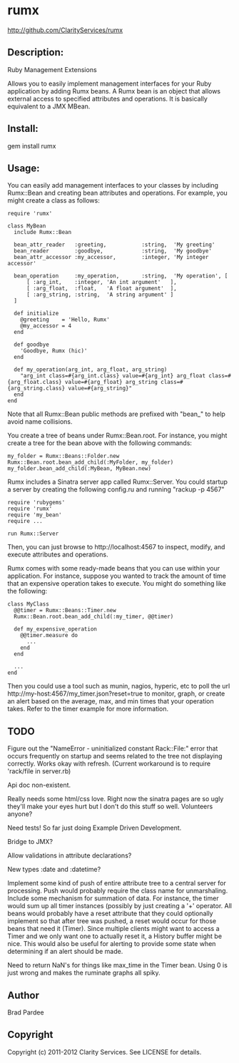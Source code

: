 # rumx

http://github.com/ClarityServices/rumx

## Description:

Ruby Management Extensions

Allows you to easily implement management interfaces for your Ruby application by adding
Rumx beans.  A Rumx bean is an object that allows external access to specified attributes
and operations.  It is basically equivalent to a JMX MBean.

## Install:

  gem install rumx

## Usage:

You can easily add management interfaces to your classes by including Rumx::Bean and creating
bean attributes and operations.  For example, you might create a class as follows:

    require 'rumx'

    class MyBean
      include Rumx::Bean

      bean_attr_reader   :greeting,           :string,  'My greeting'
      bean_reader        :goodbye,            :string,  'My goodbye'
      bean_attr_accessor :my_accessor,        :integer, 'My integer accessor'

      bean_operation     :my_operation,       :string,  'My operation', [
          [ :arg_int,    :integer, 'An int argument'   ],
          [ :arg_float,  :float,   'A float argument'  ],
          [ :arg_string, :string,  'A string argument' ]
      ]

      def initialize
        @greeting    = 'Hello, Rumx'
        @my_accessor = 4
      end

      def goodbye
        'Goodbye, Rumx (hic)'
      end

      def my_operation(arg_int, arg_float, arg_string)
        "arg_int class=#{arg_int.class} value=#{arg_int} arg_float class=#{arg_float.class} value=#{arg_float} arg_string class=#{arg_string.class} value=#{arg_string}"
      end
    end

Note that all Rumx::Bean public methods are prefixed with "bean_" to help avoid name collisions.

You create a tree of beans under Rumx::Bean.root.  For instance, you might create a tree for the bean above with the following commands:

    my_folder = Rumx::Beans::Folder.new
    Rumx::Bean.root.bean_add_child(:MyFolder, my_folder)
    my_folder.bean_add_child(:MyBean, MyBean.new)

Rumx includes a Sinatra server app called Rumx::Server.  You could startup a server by creating the following config.ru and running "rackup -p 4567"

    require 'rubygems'
    require 'rumx'
    require 'my_bean'
    require ...

    run Rumx::Server

Then, you can just browse to http://localhost:4567 to inspect, modify, and execute attributes and operations.

Rumx comes with some ready-made beans that you can use within your application.  For instance, suppose you wanted to track the
amount of time that an expensive operation takes to execute.  You might do something like the following:

    class MyClass
      @@timer = Rumx::Beans::Timer.new
      Rumx::Bean.root.bean_add_child(:my_timer, @@timer)

      def my_expensive_operation
        @@timer.measure do
          ...
        end
      end

      ...
    end

Then you could use a tool such as munin, nagios, hyperic, etc to poll the url http://my-host:4567/my_timer.json?reset=true
to monitor, graph, or create an alert based on the average, max, and min times that your operation takes.
Refer to the timer example for more information.

## TODO

Figure out the "NameError - uninitialized constant Rack::File:" error that occurs frequently on startup and seems related
to the tree not displaying correctly.  Works okay with refresh.  (Current workaround is to require 'rack/file in server.rb)

Api doc non-existent.

Really needs some html/css love.  Right now the sinatra pages are so ugly they'll make your eyes hurt but I don't do this stuff
so well.  Volunteers anyone?

Need tests!  So far just doing Example Driven Development.

Bridge to JMX?

Allow validations in attribute declarations?

New types :date and :datetime?

Implement some kind of push of entire attribute tree to a central server for processing.  Push would probably require
the class name for unmarshaling.  Include some mechanism for summation
of data.  For instance, the timer would sum up all timer instances (possibly by just creating a '+' operator.  All beans
would probably have a reset attribute that they could optionally implement so that after tree was pushed, a reset would
occur for those beans that need it (Timer).  Since multiple clients might want to access a Timer and we only want one to
actually reset it, a History buffer might be nice.  This would also be useful for alerting to provide some state when
determining if an alert should be made.

Need to return NaN's for things like max_time in the Timer bean.  Using 0 is just wrong and makes the ruminate graphs
all spiky.

## Author

Brad Pardee

## Copyright

Copyright (c) 2011-2012 Clarity Services. See LICENSE for details.
